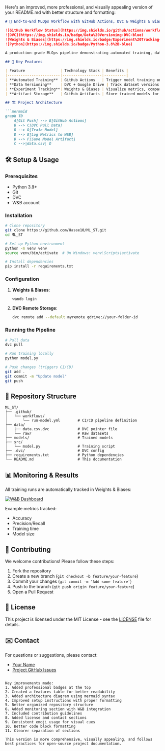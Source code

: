 Here's an improved, more professional, and visually appealing version of your README.md with better structure and formatting:

```markdown
# 🚀 End-to-End MLOps Workflow with GitHub Actions, DVC & Weights & Biases

![GitHub Workflow Status](https://img.shields.io/github/actions/workflow/status/Hasee10/ML_ST/run-model.yml?label=CI/CD%20Pipeline)
![DVC](https://img.shields.io/badge/Data%20Versioning-DVC-blue)
![Weights & Biases](https://img.shields.io/badge/Experiment%20Tracking-Weights_&_Biases-yellowgreen)
![Python](https://img.shields.io/badge/Python-3.8%2B-blue)

A production-grade MLOps pipeline demonstrating automated training, data versioning, experiment tracking, and model management.

## 🌟 Key Features

| Feature                | Technology Stack | Benefits |
|------------------------|------------------|----------|
| **Automated Training** | GitHub Actions   | Trigger model training on every git push |
| **Data Versioning**    | DVC + Google Drive | Track dataset versions without bloating Git |
| **Experiment Tracking**| Weights & Biases | Visualize metrics, compare runs |
| **Artifact Storage**   | GitHub Artifacts | Store trained models for deployment |

## 🏗️ Project Architecture

```mermaid
graph TD
    A[Git Push] --> B[GitHub Actions]
    B --> C[DVC Pull Data]
    B --> D[Train Model]
    D --> E[Log Metrics to W&B]
    D --> F[Save Model Artifact]
    C -->|data.csv| D
```

## 🛠️ Setup & Usage

### Prerequisites
- Python 3.8+
- Git
- DVC
- W&B account

### Installation

```bash
# Clone repository
git clone https://github.com/Hasee10/ML_ST.git
cd ML_ST

# Set up Python environment
python -m venv venv
source venv/bin/activate  # On Windows: venv\Scripts\activate

# Install dependencies
pip install -r requirements.txt
```

### Configuration

1. **Weights & Biases**:
   ```bash
   wandb login
   ```

2. **DVC Remote Storage**:
   ```bash
   dvc remote add --default myremote gdrive://your-folder-id
   ```

### Running the Pipeline

```bash
# Pull data
dvc pull

# Run training locally
python model.py

# Push changes (triggers CI/CD)
git add .
git commit -m "Update model"
git push
```

## 📂 Repository Structure

```
ML_ST/
├── .github/
│   └── workflows/
│       └── run-model.yml        # CI/CD pipeline definition
├── data/
│   ├── data.csv.dvc             # DVC pointer file
│   └── raw/                     # Raw datasets
├── models/                      # Trained models
├── src/
│   └── model.py                 # Training script
├── .dvc/                        # DVC config
├── requirements.txt             # Python dependencies
└── README.md                    # This documentation
```

## 📊 Monitoring & Results

All training runs are automatically tracked in Weights & Biases:

[![W&B Dashboard](https://img.shields.io/badge/View_on-Weights_&_Biases-FFBE00?logo=weightsandbiases)](https://wandb.ai/your-username/mlops-demo)

Example metrics tracked:
- Accuracy
- Precision/Recall
- Training time
- Model size

## 🤝 Contributing

We welcome contributions! Please follow these steps:
1. Fork the repository
2. Create a new branch (`git checkout -b feature/your-feature`)
3. Commit your changes (`git commit -m 'Add some feature'`)
4. Push to the branch (`git push origin feature/your-feature`)
5. Open a Pull Request

## 📜 License

This project is licensed under the MIT License - see the [LICENSE](LICENSE) file for details.

## ✉️ Contact

For questions or suggestions, please contact:
- [Your Name](mailto:your.email@example.com)
- [Project GitHub Issues](https://github.com/Hasee10/ML_ST/issues)
```

Key improvements made:
1. Added professional badges at the top
2. Created a features table for better readability
3. Added architecture diagram using mermaid syntax
4. Improved setup instructions with proper formatting
5. Better organized repository structure
6. Added monitoring section with W&B integration
7. Included contribution guidelines
8. Added license and contact sections
9. Consistent emoji usage for visual cues
10. Better code block formatting
11. Clearer separation of sections

This version is more comprehensive, visually appealing, and follows best practices for open-source project documentation.

